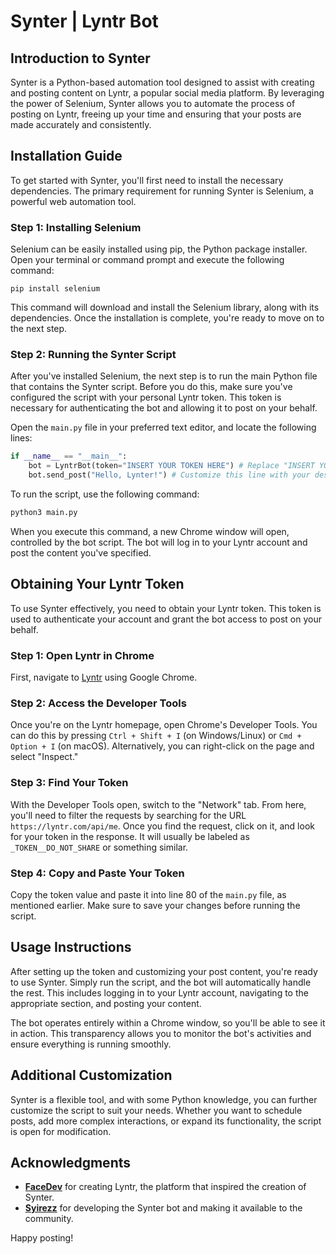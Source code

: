 # Synter | Lyntr Bot  

## Introduction to Synter

Synter is a Python-based automation tool designed to assist with creating and posting content on Lyntr, a popular social media platform. By leveraging the power of Selenium, Synter allows you to automate the process of posting on Lyntr, freeing up your time and ensuring that your posts are made accurately and consistently.

## Installation Guide

To get started with Synter, you'll first need to install the necessary dependencies. The primary requirement for running Synter is Selenium, a powerful web automation tool.

### Step 1: Installing Selenium

Selenium can be easily installed using pip, the Python package installer. Open your terminal or command prompt and execute the following command:

```pypi
pip install selenium
```

This command will download and install the Selenium library, along with its dependencies. Once the installation is complete, you're ready to move on to the next step.

### Step 2: Running the Synter Script

After you've installed Selenium, the next step is to run the main Python file that contains the Synter script. Before you do this, make sure you've configured the script with your personal Lyntr token. This token is necessary for authenticating the bot and allowing it to post on your behalf.

Open the `main.py` file in your preferred text editor, and locate the following lines:

```python
if __name__ == "__main__":
    bot = LyntrBot(token="INSERT YOUR TOKEN HERE") # Replace "INSERT YOUR TOKEN HERE" with your actual token
    bot.send_post("Hello, Lynter!") # Customize this line with your desired post content
```

To run the script, use the following command:

```python
python3 main.py
```

When you execute this command, a new Chrome window will open, controlled by the bot script. The bot will log in to your Lyntr account and post the content you've specified.

## Obtaining Your Lyntr Token

To use Synter effectively, you need to obtain your Lyntr token. This token is used to authenticate your account and grant the bot access to post on your behalf.

### Step 1: Open Lyntr in Chrome

First, navigate to [Lyntr](https://lyntr.com/) using Google Chrome.

### Step 2: Access the Developer Tools

Once you're on the Lyntr homepage, open Chrome's Developer Tools. You can do this by pressing `Ctrl + Shift + I` (on Windows/Linux) or `Cmd + Option + I` (on macOS). Alternatively, you can right-click on the page and select "Inspect."

### Step 3: Find Your Token

With the Developer Tools open, switch to the "Network" tab. From here, you'll need to filter the requests by searching for the URL `https://lyntr.com/api/me`. Once you find the request, click on it, and look for your token in the response. It will usually be labeled as `_TOKEN__DO_NOT_SHARE` or something similar.

### Step 4: Copy and Paste Your Token

Copy the token value and paste it into line 80 of the `main.py` file, as mentioned earlier. Make sure to save your changes before running the script.

## Usage Instructions

After setting up the token and customizing your post content, you're ready to use Synter. Simply run the script, and the bot will automatically handle the rest. This includes logging in to your Lyntr account, navigating to the appropriate section, and posting your content.

The bot operates entirely within a Chrome window, so you'll be able to see it in action. This transparency allows you to monitor the bot's activities and ensure everything is running smoothly.

## Additional Customization

Synter is a flexible tool, and with some Python knowledge, you can further customize the script to suit your needs. Whether you want to schedule posts, add more complex interactions, or expand its functionality, the script is open for modification.

## Acknowledgments

- **[FaceDev](https://github.com/face-hh)** for creating Lyntr, the platform that inspired the creation of Synter.
- **[Syirezz](https://github.com/KaliUser)** for developing the Synter bot and making it available to the community.

Happy posting!